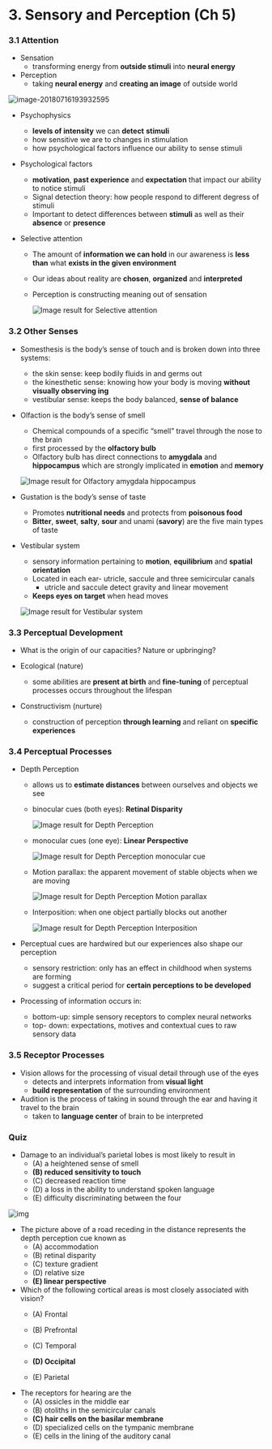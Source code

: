 # 3. Sensory and Perception (Ch 5)

### 3.1 Attention

- Sensation
	- transforming energy from **outside stimuli** into **neural energy**
- Perception
	- taking **neural energy** and **creating an image** of outside world

![image-20180716193932595](assets/image-20180716193932595.png)

- Psychophysics

	- **levels of intensity** we can **detect** **stimuli**
	- how sensitive we are to changes in stimulation
	- how psychological factors influence our ability to sense stimuli

- Psychological factors

	- **motivation**, **past experience** and **expectation** that impact our ability to notice stimuli
	- Signal detection theory: how people respond to different degress of stimuli
	- Important to detect differences between **stimuli** as well as their **absence** or **presence**

- Selective attention

	- The amount of **information we can hold** in our awareness is **less than** what **exists in the given environment**

	- Our ideas about reality are **chosen**, **organized** and **interpreted**

	- Perception is constructing meaning out of sensation

		![Image result for Selective attention](assets/200px-Wikipedia-spotlight.jpg)

### 3.2 Other Senses

- Somesthesis is the body’s sense of touch and is broken down into three systems:

	- the skin sense: keep bodily fluids in and germs out
	- the kinesthetic sense: knowing how your body is moving **without visually observing ing**
	- vestibular sense: keeps the body balanced, **sense of balance**

- Olfaction is the body’s sense of smell

	- Chemical compounds of a specific “smell” travel through the nose to the brain
	- first processed by the **olfactory bulb**
	- Olfactory bulb has direct connections to **amygdala** and **hippocampus** which are strongly implicated in **emotion** and **memory**

	![Image result for Olfactory amygdala hippocampus](assets/Olfactory-processing.png)

- Gustation is the body’s sense of taste

	- Promotes **nutritional needs** and protects from **poisonous food**
	- **Bitter**, **sweet**, **salty**, **sour** and unami (**savory**) are the five main types of taste

- Vestibular system

	- sensory information pertaining to **motion**, **equilibrium** and **spatial orientation**
	- Located in each ear- utricle, saccule and three semicircular canals
		- utricle and saccule detect gravity and linear movement
	- **Keeps eyes on target** when head moves

	![Image result for Vestibular system](assets/VESTIBULAR-SYSTEM.jpg)

### 3.3 Perceptual Development

- What is the origin of our capacities? Nature or upbringing?

- Ecological (nature)
	- some abilities are **present at birth** and **fine-tuning** of perceptual processes occurs throughout the lifespan
- Constructivism (nurture) 
	- construction of perception **through learning** and reliant on **specific experiences**

### 3.4 Perceptual Processes

- Depth Perception

	- allows us to **estimate distances** between ourselves and objects we see

	- binocular cues (both eyes): **Retinal Disparity**

		![Image result for Depth Perception](assets/Depth-perception-convergence.png)

	- monocular cues (one eye):  **Linear Perspective**

		![Image result for Depth Perception monocular cue](assets/e69544e2659f5985ad2089503df0ebc5--depth-perception-human-eye.jpg)

	- Motion parallax: the apparent movement of stable objects when we are moving

		![Image result for Depth Perception Motion parallax](assets/Vis_Fig8.jpg)

	- Interposition: when one object partially blocks out another

		![Image result for Depth Perception Interposition](assets/F0P-06-S2958.jpg)

- Perceptual cues are hardwired but our experiences also shape our perception

	- sensory restriction: only has an effect in childhood when systems are forming
	- suggest a critical period for **certain perceptions to be developed**

- Processing of information occurs in:

	- bottom-up: simple sensory receptors to complex neural networks
	- top- down: expectations, motives and contextual cues to raw sensory data

### 3.5 Receptor Processes

- Vision allows for the processing of visual detail through use of the eyes
	- detects and interprets information from **visual light** 
	- **build representation** of the surrounding environment
- Audition is the process of taking in sound through the ear and having it travel to the brain
	- taken to **language center** of brain to be interpreted

### Quiz

- Damage to an individual’s parietal lobes is most likely to result in
	- (A) a heightened sense of smell
	- **(B) reduced sensitivity to touch**
	- (C) decreased reaction time
	- (D) a loss in the ability to understand spoken language
	- (E) difficulty discriminating between the four

![img](assets/Q11.png)

- The picture above of a road receding in the distance represents the depth perception cue known as
	- (A) accommodation
	- (B) retinal disparity
	- (C) texture gradient
	- (D) relative size
	- **(E) linear perspective**
- Which of the following cortical areas is most closely associated with vision?
	- (A) Frontal

	- (B) Prefrontal

	- (C) Temporal

	- **(D) Occipital** 

	- (E) Parietal
- The receptors for hearing are the
	- (A) ossicles in the middle ear
	- (B) otoliths in the semicircular canals
	- **(C) hair cells on the basilar membrane**
	- (D) specialized cells on the tympanic membrane
	- (E) cells in the lining of the auditory canal
